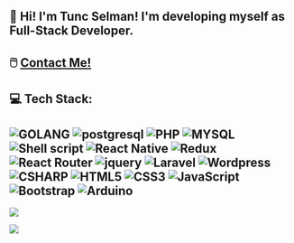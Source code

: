 ## :wave: Hi! I'm Tunc Selman! I'm developing myself as Full-Stack Developer.
## :computer_mouse: [Contact Me!](https://bio.link/selmantu)
## 💻 Tech Stack:

![GOLANG]( 	https://img.shields.io/badge/Go-00ADD8?style=for-the-badge&logo=go&logoColor=white)
![postgresql]( 	https://img.shields.io/badge/PostgreSQL-316192?style=for-the-badge&logo=postgresql&logoColor=white)
![PHP](https://img.shields.io/badge/PHP-777BB4?style=for-the-badge&logo=php&logoColor=white)
![MYSQL](https://img.shields.io/badge/MySQL-00000F?style=for-the-badge&logo=mysql&logoColor=white)
![Shell script]( 	https://img.shields.io/badge/Shell_Script-121011?style=for-the-badge&logo=gnu-bash&logoColor=white)
![React Native]( https://img.shields.io/badge/React_Native-20232A?style=for-the-badge&logo=react&logoColor=61DAFB)
![Redux]( 	https://img.shields.io/badge/Redux-593D88?style=for-the-badge&logo=redux&logoColor=white)
![React Router](  	https://img.shields.io/badge/React_Router-CA4245?style=for-the-badge&logo=react-router&logoColor=white)
![jquery]( 	https://img.shields.io/badge/jQuery-0769AD?style=for-the-badge&logo=jquery&logoColor=white)
![Laravel]( https://img.shields.io/badge/Laravel-FF2D20?style=for-the-badge&logo=laravel&logoColor=white)
![Wordpress]( https://img.shields.io/badge/Wordpress-21759B?style=for-the-badge&logo=wordpress&logoColor=white)
![CSHARP](https://img.shields.io/badge/C%23-239120?style=for-the-badge&logo=c-sharp&logoColor=white)
![HTML5](https://img.shields.io/badge/html5-%23E34F26.svg?style=for-the-badge&logo=html5&logoColor=white) 
![CSS3](https://img.shields.io/badge/css3-%231572B6.svg?style=for-the-badge&logo=css3&logoColor=white) 
![JavaScript](https://img.shields.io/badge/javascript-%23323330.svg?style=for-the-badge&logo=javascript&logoColor=%23F7DF1E) 
![Bootstrap](https://img.shields.io/badge/bootstrap-%23563D7C.svg?style=for-the-badge&logo=bootstrap&logoColor=white) 
![Arduino](  	https://img.shields.io/badge/Arduino-00979D?style=for-the-badge&logo=Arduino&logoColor=white)
---
[![](https://visitcount.itsvg.in/api?id=stnc&label=stnc%20github&color=6&icon=0&pretty=false)](https://visitcount.itsvg.in)

<img src="https://github-readme-stats.vercel.app/api?username=stnc&show_icons=true&theme=merko&include_all_commits=true" />


[//]: # (https://github.com/jbrockopp)
